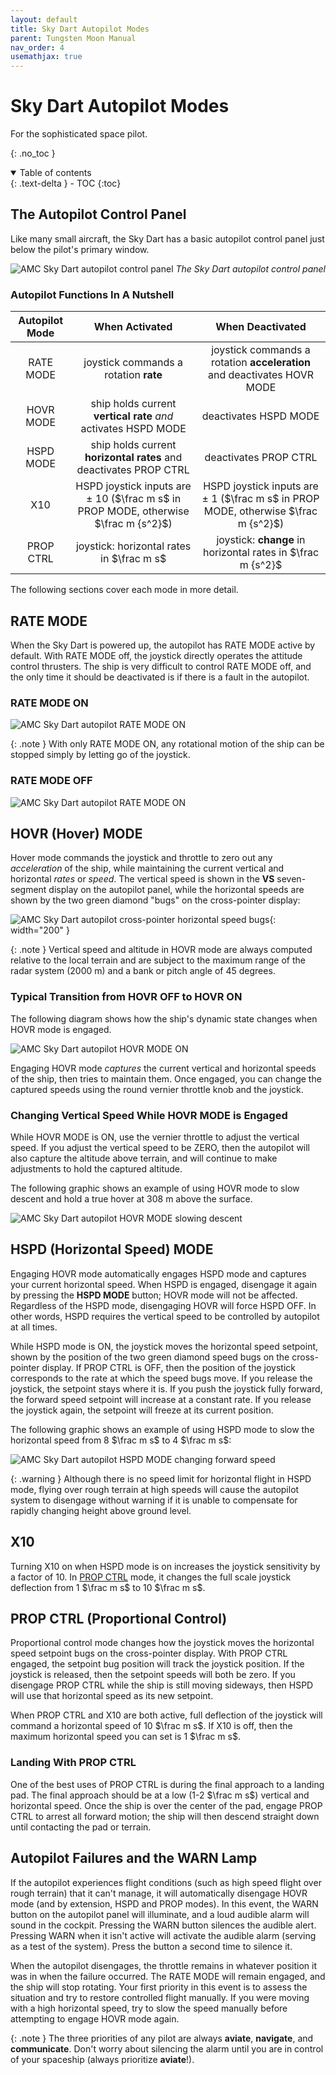 ```yaml
---
layout: default
title: Sky Dart Autopilot Modes
parent: Tungsten Moon Manual
nav_order: 4
usemathjax: true
---
```


# Sky Dart Autopilot Modes
For the sophisticated space pilot.

{: .no_toc }


<details open markdown="block">
  <summary>
    Table of contents
  </summary>
  {: .text-delta }
- TOC
{:toc}
</details>

## The Autopilot Control Panel
Like many small aircraft, the Sky Dart has a basic autopilot control panel just below the pilot's primary window.

![AMC Sky Dart autopilot control panel](/assets/images/manual/autopilot_panel.png)
*The Sky Dart autopilot control panel*

### Autopilot Functions In A Nutshell

| Autopilot Mode | When Activated | When Deactivated |
|:--:|:--:|:--:|
| RATE MODE | joystick commands a rotation **rate**  | joystick commands a rotation **acceleration** and deactivates HOVR MODE  |
| HOVR MODE | ship holds current **vertical rate** *and* activates HSPD MODE  | deactivates HSPD MODE |
| HSPD MODE | ship holds current **horizontal rates** and deactivates PROP CTRL | deactivates PROP CTRL |
| X10 | HSPD joystick inputs are $\pm$ 10 ($\frac m s$ in PROP MODE, otherwise $\frac m {s^2}$) | HSPD joystick inputs are $\pm$ 1 ($\frac m s$ in PROP MODE, otherwise $\frac m {s^2}$) | 
| PROP CTRL | joystick: horizontal rates in $\frac m s$| joystick: **change** in horizontal rates in $\frac m {s^2}$ | 

The following sections cover each mode in more detail.

## RATE MODE
When the Sky Dart is powered up, the autopilot has RATE MODE active by default. With RATE MODE off, the joystick directly operates the attitude control thrusters. The ship is very difficult to control RATE MODE off, and the only time it should be deactivated is if there is a fault in the autopilot.

### RATE MODE ON
![AMC Sky Dart autopilot RATE MODE ON](/assets/images/manual/skydart_ratemode.svg)

{: .note }
With only RATE MODE ON, any rotational motion of the ship can be stopped simply by letting go of the joystick.

### RATE MODE OFF
![AMC Sky Dart autopilot RATE MODE ON](/assets/images/manual/skydart_noratemode.svg)


## HOVR (Hover) MODE
Hover mode commands the joystick and throttle to zero out any *acceleration* of the ship, while maintaining the current vertical and horizontal *rates* or *speed*. The vertical speed is shown in the **VS** seven-segment display on the autopilot panel, while the horizontal speeds are shown by the two green diamond "bugs" on the cross-pointer display:

![AMC Sky Dart autopilot cross-pointer horizontal speed bugs](/assets/images/manual/hspd_stablerate.png){: width="200" }

{: .note }
Vertical speed and altitude in HOVR mode are always computed relative to the local terrain and are subject to the maximum range of the radar system (2000 m) and a bank or pitch angle of 45 degrees.

### Typical Transition from HOVR OFF to HOVR ON
The following diagram shows how the ship's dynamic state changes when HOVR mode is engaged.

![AMC Sky Dart autopilot HOVR MODE ON](/assets/images/manual/skydart_hovrmode.svg)

Engaging HOVR mode *captures* the current vertical and horizontal speeds of the ship, then tries to maintain them. Once engaged, you can change the captured speeds using the round vernier throttle knob and the joystick.

### Changing Vertical Speed While HOVR MODE is Engaged
While HOVR MODE is ON, use the vernier throttle to adjust the vertical speed. If you adjust the vertical speed to be ZERO, then the autopilot will also capture the altitude above terrain, and will continue to make adjustments to hold the captured altitude.

The following graphic shows an example of using HOVR mode to slow descent and hold a true hover at 308 m above the surface.

![AMC Sky Dart autopilot HOVR MODE slowing descent](/assets/images/manual/skydart_hovrzerorate.svg)

## HSPD (Horizontal Speed) MODE
Engaging HOVR mode automatically engages HSPD mode and captures your current horizontal speed. When HSPD is engaged, disengage it again by pressing the **HSPD MODE** button; HOVR mode will not be affected. Regardless of the HSPD mode, disengaging HOVR will force HSPD OFF. In other words, HSPD requires the vertical speed to be controlled by autopilot at all times.

While HSPD mode is ON, the joystick moves the horizontal speed setpoint, shown by the position of the two green diamond speed bugs on the cross-pointer display. If PROP CTRL is OFF, then the position of the joystick corresponds to the rate at which the speed bugs move. If you release the joystick, the setpoint stays where it is. If you push the joystick fully forward, the forward speed setpoint will increase at a constant rate. If you release the joystick again, the setpoint will freeze at its current position.

The following graphic shows an example of using HSPD mode to slow the horizontal speed from 8 $\frac m s$ to 4 $\frac m s$:

![AMC Sky Dart autopilot HSPD MODE changing forward speed](/assets/images/manual/skydart_hspdchange.svg)

{: .warning }
Although there is no speed limit for horizontal flight in HSPD mode, flying over rough terrain at high speeds will cause the autopilot system to disengage without warning if it is unable to compensate for rapidly changing height above ground level.

## X10
Turning X10 on when HSPD mode is on increases the joystick sensitivity by a factor of 10. In [PROP CTRL](#prop-ctrl-proportional-control) mode, it changes the full scale joystick deflection from 1 $\frac m s$ to 10 $\frac m s$.

## PROP CTRL (Proportional Control)
Proportional control mode changes how the joystick moves the horizontal speed setpoint bugs on the cross-pointer display. With PROP CTRL engaged, the setpoint bug position will track the joystick position. If the joystick is released, then the setpoint speeds will both be zero. If you disengage PROP CTRL while the ship is still moving sideways, then HSPD will use that horizontal speed as its new setpoint.

When PROP CTRL and X10 are both active, full deflection of the joystick will command a horizontal speed of 10 $\frac m s$. If X10 is off, then the maximum horizontal speed you can set is 1 $\frac m s$.

### Landing With PROP CTRL
One of the best uses of PROP CTRL is during the final approach to a landing pad. The final approach should be at a low (1-2 $\frac m s$) vertical and horizontal speed. Once the ship is over the center of the pad, engage PROP CTRL to arrest all forward motion; the ship will then descend straight down until contacting the pad or terrain.

## Autopilot Failures and the WARN Lamp
If the autopilot experiences flight conditions (such as high speed flight over rough terrain) that it can't manage, it will automatically disengage HOVR mode (and by extension, HSPD and PROP modes). In this event, the WARN button on the autopilot panel will illuminate, and a loud audible alarm will sound in the cockpit. Pressing the WARN button silences the audible alert. Pressing WARN when it isn't active will activate the audible alarm (serving as a test of the system). Press the button a second time to silence it.

When the autopilot disengages, the throttle remains in whatever position it was in when the failure occurred. The RATE MODE will remain engaged, and the ship will stop rotating. Your first priority in this event is to assess the situation and try to restore controlled flight manually. If you were moving with a high horizontal speed, try to slow the speed manually before attempting to engage HOVR mode again.

{: .note }
The three priorities of any pilot are always **aviate**, **navigate**, and **communicate**. Don't worry about silencing the alarm until you are in control of your spaceship (always prioritize **aviate**!).